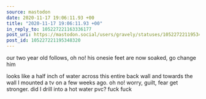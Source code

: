 ```yaml
---
source: mastodon
date: 2020-11-17 19:06:11.93 +00
title: "2020-11-17 19:06:11.93 +00"
in_reply_to: 105227221163336177
post_uri: https://mastodon.social/users/gravely/statuses/105227221195348320
post_id: 105227221195348320
---
```

our two year old follows, oh no! his onesie feet are now soaked, go change him

looks like a half inch of water across this entire back wall and towards the wall I mounted a tv on a few weeks ago. oh no! worry, guilt, fear get stronger. did I drill into a hot water pvc? fuck fuck



